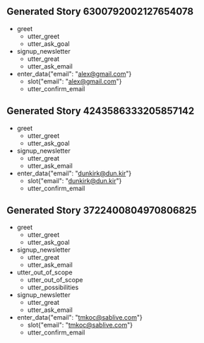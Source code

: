 ## Generated Story 6300792002127654078
* greet
    - utter_greet
    - utter_ask_goal
* signup_newsletter
    - utter_great
    - utter_ask_email
* enter_data{"email": "alex@gmail.com"}
    - slot{"email": "alex@gmail.com"}
    - utter_confirm_email

## Generated Story 4243586333205857142
* greet
    - utter_greet
    - utter_ask_goal
* signup_newsletter
    - utter_great
    - utter_ask_email
* enter_data{"email": "dunkirk@dun.kir"}
    - slot{"email": "dunkirk@dun.kir"}
    - utter_confirm_email

## Generated Story 3722400804970806825
* greet
    - utter_greet
    - utter_ask_goal
* signup_newsletter
    - utter_great
    - utter_ask_email
* utter_out_of_scope
    - utter_out_of_scope
    - utter_possibilities
* signup_newsletter
    - utter_great
    - utter_ask_email
* enter_data{"email": "tmkoc@sablive.com"}
    - slot{"email": "tmkoc@sablive.com"}
    - utter_confirm_email

